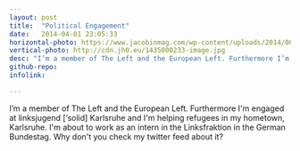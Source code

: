 ```yaml
---
layout: post
title:  "Political Engagement"
date:   2014-04-01 23:05:33
horizontal-photo: https://www.jacobinmag.com/wp-content/uploads/2014/06/506535876_7ddecca11b_z.jpg
vertical-photo: http://cdn.jh0.eu/1435000233-image.jpg
desc: "I’m a member of The Left and the European Left. Furthermore I’m engaged at linksjugend [‘solid] Karlsruhe."
github-repo: 
infolink:

---
```

I’m a member of The Left and the European Left. Furthermore I'm engaged at linksjugend [‘solid] Karlsruhe and I'm helping refugees in my hometown, Karlsruhe. I'm about to work as an intern in the Linksfraktion in the German Bundestag. Why don't you check my twitter feed about it?
